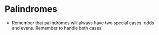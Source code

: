 # Palindromes

* Remember that palindromes will always have two special cases: odds and evens. Remember to handle both cases.